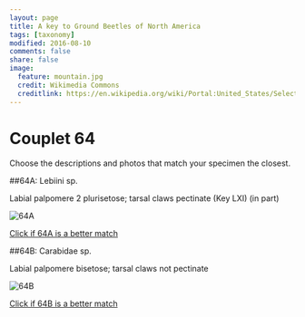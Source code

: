 ```yaml
---
layout: page
title: A key to Ground Beetles of North America
tags: [taxonomy]
modified: 2016-08-10
comments: false
share: false
image:
  feature: mountain.jpg
  credit: Wikimedia Commons
  creditlink: https://en.wikipedia.org/wiki/Portal:United_States/Selected_panorama#/media/File:Mount_Ellinor,_Mount_Washington_Panorama.jpg
---
```


# Couplet 64


Choose the descriptions and photos that match your specimen the closest. 

##64A: Lebiini sp. 

Labial palpomere 2 plurisetose; tarsal claws pectinate (Key LXI) (in part)

![64A](//klevan.github.io/images/keyfigs/Key1_64_64A.png)

[Click if 64A is a better match](https://en.wikipedia.org/wiki/Lebiini)


##64B: Carabidae sp. 

Labial palpomere bisetose; tarsal claws not pectinate

![64B](//klevan.github.io/images/keyfigs/Key1_64_64B.png)

[Click if 64B is a better match](//klevan.github.io/dynamicTaxonomy/Key1_65)

